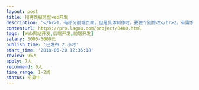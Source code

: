 ```yaml
---                
layout: post       
title: 招聘类服务型web开发           
description: '</br>1，有部分前端页面，但是具体制作时，要做个别修改</br>2，有需求文档，</br>3，要求java制作，</br>4，需求简单。</br>'     
contenturl: https://pro.lagou.com/project/8480.html      
tags: [Web网站开发,后端开发,前端开发]            
salary: 3000-5000元          
publish_time: '已发布 2 小时'         
start_time: '2018-06-20 12:35:18'           
review: 95人                   
apply: 7人                   
recommend: 0人                   
time_range: 1-2周              
status: 招募中                  
---                 
```


